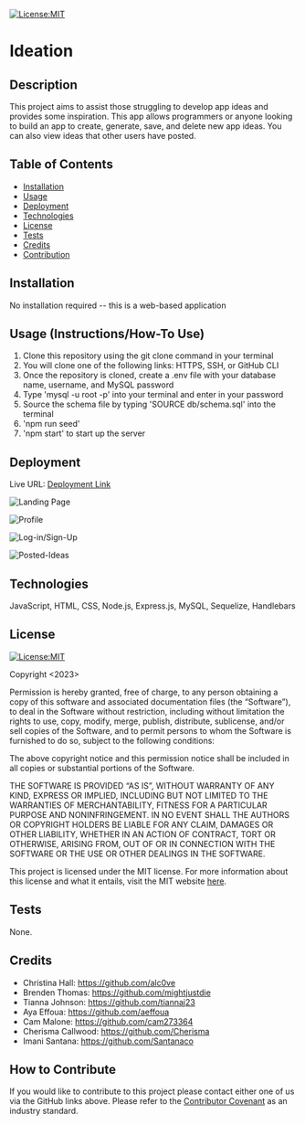 [![License:MIT](https://img.shields.io/badge/License-MIT-yellow.svg)](https://opensource.org/licenses/MIT)

# Ideation

## Description

This project aims to assist those struggling to develop app ideas and provides some inspiration. This app allows programmers or anyone looking to build an app to create, generate, save, and delete new app ideas. You can also view ideas that other users have posted.

## Table of Contents

- [Installation](#installation)
- [Usage](#usage)
- [Deployment](#deployment)
- [Technologies](#technologies)
- [License](#license)
- [Tests](#tests)
- [Credits](#credits)
- [Contribution](#how-to-contribute)

## Installation

No installation required -- this is a web-based application

## Usage (Instructions/How-To Use)

1. Clone this repository using the git clone command in your terminal
2. You will clone one of the following links: HTTPS, SSH, or GitHub CLI
3. Once the repository is cloned, create a .env file with your database name, username, and MySQL password
4. Type 'mysql -u root -p' into your terminal and enter in your password
5. Source the schema file by typing 'SOURCE db/schema.sql' into the terminal
6. 'npm run seed'
7. 'npm start' to start up the server

## Deployment

Live URL: <a href="https://ideation-app-generator.herokuapp.com/">Deployment Link</a>

<!-- in the parentheses is just the relative path to the screenshot-->

![Landing Page](https://user-images.githubusercontent.com/118307685/231608443-62c84d72-ce6b-4534-8177-d60e217f806a.png)

![Profile](https://user-images.githubusercontent.com/118307685/231608454-6024b259-3783-457c-8248-8e41bcee4602.png)

![Log-in/Sign-Up](https://user-images.githubusercontent.com/118307685/231608473-c50c0fb5-64b2-46d1-8984-13a61b580bb7.png)

![Posted-Ideas](https://user-images.githubusercontent.com/118307685/231608532-ee145fc5-01a3-40e0-aa60-0613672b632e.png)

## Technologies

JavaScript, HTML, CSS, Node.js, Express.js, MySQL, Sequelize, Handlebars

## License

[![License:MIT](https://img.shields.io/badge/License-MIT-yellow.svg)](https://opensource.org/licenses/MIT)

Copyright <2023>

Permission is hereby granted, free of charge, to any person obtaining a copy of this software and associated documentation files (the “Software”), to deal in the Software without restriction, including without limitation the rights to use, copy, modify, merge, publish, distribute, sublicense, and/or sell copies of the Software, and to permit persons to whom the Software is furnished to do so, subject to the following conditions:

The above copyright notice and this permission notice shall be included in all copies or substantial portions of the Software.

THE SOFTWARE IS PROVIDED “AS IS”, WITHOUT WARRANTY OF ANY KIND, EXPRESS OR IMPLIED, INCLUDING BUT NOT LIMITED TO THE WARRANTIES OF MERCHANTABILITY, FITNESS FOR A PARTICULAR PURPOSE AND NONINFRINGEMENT. IN NO EVENT SHALL THE AUTHORS OR COPYRIGHT HOLDERS BE LIABLE FOR ANY CLAIM, DAMAGES OR OTHER LIABILITY, WHETHER IN AN ACTION OF CONTRACT, TORT OR OTHERWISE, ARISING FROM, OUT OF OR IN CONNECTION WITH THE SOFTWARE OR THE USE OR OTHER DEALINGS IN THE SOFTWARE.

This project is licensed under the MIT license. For more information about this license and what it entails, visit the MIT website <a href="https://opensource.org/licenses/MIT">here</a>.

## Tests

None.

## Credits

- Christina Hall: https://github.com/alc0ve
- Brenden Thomas: https://github.com/mightjustdie
- Tianna Johnson: https://github.com/tiannaj23
- Aya Effoua: https://github.com/aeffoua
- Cam Malone: https://github.com/cam273364
- Cherisma Callwood: https://github.com/Cherisma
- Imani Santana: https://github.com/Santanaco

## How to Contribute

If you would like to contribute to this project please contact either one of us via the GitHub links above. Please refer to the [Contributor Covenant](https://www.contributor-covenant.org/) as an industry standard.
